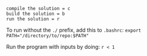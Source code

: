 ```
compile the solution = c
build the solution = b
run the solution = r
```

To run without the `./` prefix, add this to `.bashrc`:
```export PATH="/directory/to/repo:$PATH"```

Run the program with inputs by doing:
```r < 1```
